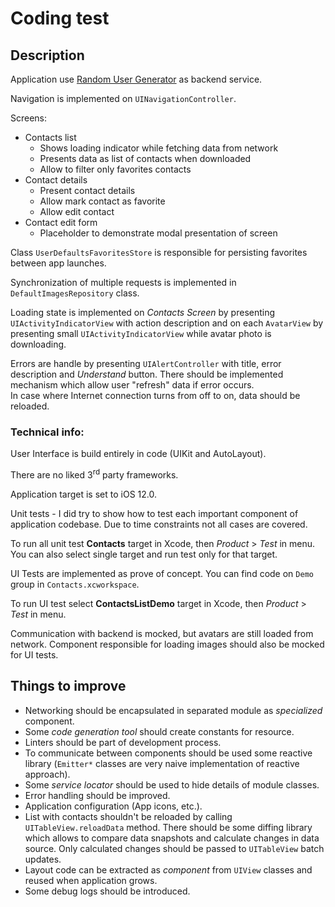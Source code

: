 # Coding test


## Description

Application use [Random User Generator](https://randomuser.me) as backend service. 

Navigation is implemented on `UINavigationController`. 

Screens: 

* Contacts list
  * Shows loading indicator while fetching data from network
  * Presents data as list of contacts when downloaded
  * Allow to filter only favorites contacts
* Contact details
  * Present contact details
  * Allow mark contact as favorite
  * Allow edit contact
* Contact edit form
  * Placeholder to demonstrate modal presentation of screen

Class `UserDefaultsFavoritesStore` is responsible for persisting favorites between app launches. 

Synchronization of multiple requests is implemented in `DefaultImagesRepository` class. 

Loading state is implemented on *Contacts Screen* by presenting `UIActivityIndicatorView` with action description and on each `AvatarView` by presenting small `UIActivityIndicatorView` while avatar photo is downloading. 

Errors are handle by presenting `UIAlertController` with title, error description and *Understand* button. 
There should be implemented mechanism which allow user "refresh" data if error occurs.  
In case where Internet connection turns from off to on, data should be reloaded. 

### Technical info: 

User Interface is build entirely in code (UIKit and AutoLayout). 

There are no liked 3<sup>rd</sup> party frameworks. 

Application target is set to iOS 12.0.

Unit tests - I did try to show how to test each important component of application codebase. Due to time constraints not all cases are covered. 

To run all unit test **Contacts** target in Xcode, then *Product* > *Test* in menu. You can also select single target and run test only for that target. 

UI Tests are implemented as prove of concept. You can find code on `Demo` group in `Contacts.xcworkspace`. 

To run UI test select **ContactsListDemo** target in Xcode, then *Product* > *Test* in menu.

Communication with backend is mocked, but avatars are still loaded from network. Component responsible for loading images should also be mocked for UI tests. 

## Things to improve 

* Networking should be encapsulated in separated module as *specialized* component. 
* Some *code generation tool* should create constants for resource. 
* Linters should be part of development process. 
* To communicate between components should be used some reactive library (`Emitter*` classes are very naive implementation of reactive approach). 
* Some *service locator* should be used to hide details of module classes. 
* Error handling should be improved. 
* Application configuration (App icons, etc.).
* List with contacts shouldn't be reloaded by calling `UITableView.reloadData` method. There should be some diffing library which allows to compare data snapshots and calculate changes in data source. Only calculated changes should be passed to `UITableView` batch updates. 
* Layout code can be extracted as *component* from `UIView` classes and reused when application grows. 
* Some debug logs should be introduced. 


